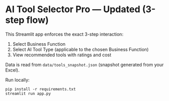 # AI Tool Selector Pro — Updated (3-step flow)

This Streamlit app enforces the exact 3-step interaction:
1. Select Business Function
2. Select AI Tool Type (applicable to the chosen Business Function)
3. View recommended tools with ratings and cost

Data is read from `data/tools_snapshot.json` (snapshot generated from your Excel).

Run locally:
```
pip install -r requirements.txt
streamlit run app.py
```
